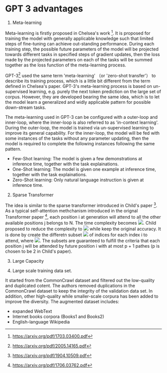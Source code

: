 # GPT 3 advantages

1. Meta-learning 

Meta-learning is firstly proposed in Chelsea's work [^2]. It is proposed for training the model with generally applicable knowledge such that limited steps of fine-tuning can achieve out-standing performance. During each training step, the possible future parameters of the model will be projected towards different tasks in specified steps of gradient updates, then the loss made by the projected parameters on each of the tasks will be summed together as the loss function of the meta-learning process.  

GPT-3[^1] used the same term 'meta-learning' （or 'zero-shot transfer'） to describe its training process, which is a little bit different from the term defined in Chelsea's paper. GPT-3's meta-learning process is based on un-supervised learning, e.g. purely the next token prediction on the large set of corpus. However, they are developed bearing the same idea, which is to let the model learn a generalized and widly applicable pattern for possible down-stream tasks.

The meta-learning used in GPT-3 can be configured with a outer-loop and inner-loop, where the inner-loop is also referred to as 'in-context learning'. During the outer-loop, the model is trained via un-supervised learning to improve its general capability. For the inner-loop, the model will be fed with some instances of the tasks without any parameter updating, then the model is required to complete the following instances following the same pattern. 

- Few-Shot learning: The model is given a few demonstrations at inference time, together with the task explainations.
- One-Shot learning: The model is given one example at inference time, together with the task explainations. 
- Zero-Shot learning: Only natural language instruction is given at inference time. 

2. Sparse Transformer

The idea is similar to the sparse transformer introduced in Child's paper [^3]. As a typical self-attention methchanism introduced in the orignal Transformer paper [^4], each position i at generation will attend to all the other available positions j belongs to N. The time complexity becomes <img src="https://render.githubusercontent.com/render/math?math=O(n^2)">. Child proposed to reduce the complexity to <img src="https://render.githubusercontent.com/render/math?math=O(n\sqrt n)"> while keep the original accuracy. It is done by create the differetn subset <img src="https://render.githubusercontent.com/render/math?math=A^m_i"> of indices for each index i to attend, where <img src="https://render.githubusercontent.com/render/math?math=|A^m_i| = \sqrt n">. The subsets are guaranteed to fulfill the criteria that each position j will be attended by future position i with at most p + 1 pathes (p is chosen to be 2 in Child's paper).

3. Large Capacity

4. Large scale training data set. 

It started from the CommonCrawl dataset and filtered out the low-quality and duplicated cotent. The authors removed duplications in the CommonCrawl dataset to keep the integrity of the validation data set. In addition, other high-quality while smaller-scale corpura has been added to improve the diversity. The augmented dataset includes: 
- expanded WebText
- Internet books corpora (Books1 and Books2)
- English-language Wikipedia


[^1]: https://arxiv.org/pdf/2005.14165.pdf
[^2]: https://arxiv.org/pdf/1703.03400.pdf
[^3]: https://arxiv.org/pdf/1904.10509.pdf
[^4]: https://arxiv.org/pdf/1706.03762.pdf
